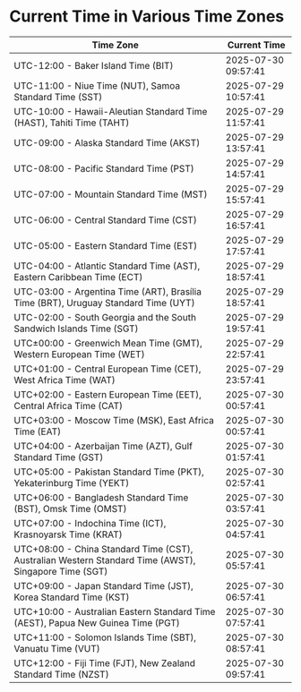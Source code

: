 # Current Time in Various Time Zones

| Time Zone | Current Time |
|-----------|--------------|
| UTC-12:00 - Baker Island Time (BIT) | 2025-07-30 09:57:41 |
| UTC-11:00 - Niue Time (NUT), Samoa Standard Time (SST) | 2025-07-29 10:57:41 |
| UTC-10:00 - Hawaii-Aleutian Standard Time (HAST), Tahiti Time (TAHT) | 2025-07-29 11:57:41 |
| UTC-09:00 - Alaska Standard Time (AKST) | 2025-07-29 13:57:41 |
| UTC-08:00 - Pacific Standard Time (PST) | 2025-07-29 14:57:41 |
| UTC-07:00 - Mountain Standard Time (MST) | 2025-07-29 15:57:41 |
| UTC-06:00 - Central Standard Time (CST) | 2025-07-29 16:57:41 |
| UTC-05:00 - Eastern Standard Time (EST) | 2025-07-29 17:57:41 |
| UTC-04:00 - Atlantic Standard Time (AST), Eastern Caribbean Time (ECT) | 2025-07-29 18:57:41 |
| UTC-03:00 - Argentina Time (ART), Brasília Time (BRT), Uruguay Standard Time (UYT) | 2025-07-29 18:57:41 |
| UTC-02:00 - South Georgia and the South Sandwich Islands Time (SGT) | 2025-07-29 19:57:41 |
| UTC±00:00 - Greenwich Mean Time (GMT), Western European Time (WET) | 2025-07-29 22:57:41 |
| UTC+01:00 - Central European Time (CET), West Africa Time (WAT) | 2025-07-29 23:57:41 |
| UTC+02:00 - Eastern European Time (EET), Central Africa Time (CAT) | 2025-07-30 00:57:41 |
| UTC+03:00 - Moscow Time (MSK), East Africa Time (EAT) | 2025-07-30 00:57:41 |
| UTC+04:00 - Azerbaijan Time (AZT), Gulf Standard Time (GST) | 2025-07-30 01:57:41 |
| UTC+05:00 - Pakistan Standard Time (PKT), Yekaterinburg Time (YEKT) | 2025-07-30 02:57:41 |
| UTC+06:00 - Bangladesh Standard Time (BST), Omsk Time (OMST) | 2025-07-30 03:57:41 |
| UTC+07:00 - Indochina Time (ICT), Krasnoyarsk Time (KRAT) | 2025-07-30 04:57:41 |
| UTC+08:00 - China Standard Time (CST), Australian Western Standard Time (AWST), Singapore Time (SGT) | 2025-07-30 05:57:41 |
| UTC+09:00 - Japan Standard Time (JST), Korea Standard Time (KST) | 2025-07-30 06:57:41 |
| UTC+10:00 - Australian Eastern Standard Time (AEST), Papua New Guinea Time (PGT) | 2025-07-30 07:57:41 |
| UTC+11:00 - Solomon Islands Time (SBT), Vanuatu Time (VUT) | 2025-07-30 08:57:41 |
| UTC+12:00 - Fiji Time (FJT), New Zealand Standard Time (NZST) | 2025-07-30 09:57:41 |
